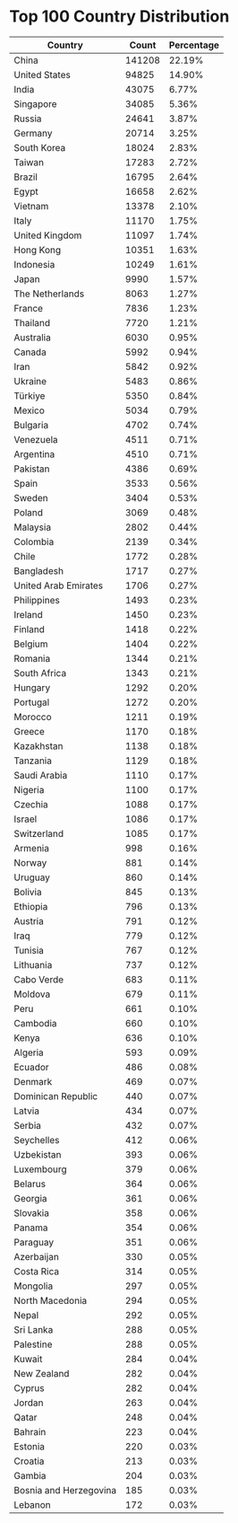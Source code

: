 # Top 100 Country Distribution
| Country | Count | Percentage |
|----|----|----|
| China | 141208 | 22.19% |
| United States | 94825 | 14.90% |
| India | 43075 | 6.77% |
| Singapore | 34085 | 5.36% |
| Russia | 24641 | 3.87% |
| Germany | 20714 | 3.25% |
| South Korea | 18024 | 2.83% |
| Taiwan | 17283 | 2.72% |
| Brazil | 16795 | 2.64% |
| Egypt | 16658 | 2.62% |
| Vietnam | 13378 | 2.10% |
| Italy | 11170 | 1.75% |
| United Kingdom | 11097 | 1.74% |
| Hong Kong | 10351 | 1.63% |
| Indonesia | 10249 | 1.61% |
| Japan | 9990 | 1.57% |
| The Netherlands | 8063 | 1.27% |
| France | 7836 | 1.23% |
| Thailand | 7720 | 1.21% |
| Australia | 6030 | 0.95% |
| Canada | 5992 | 0.94% |
| Iran | 5842 | 0.92% |
| Ukraine | 5483 | 0.86% |
| Türkiye | 5350 | 0.84% |
| Mexico | 5034 | 0.79% |
| Bulgaria | 4702 | 0.74% |
| Venezuela | 4511 | 0.71% |
| Argentina | 4510 | 0.71% |
| Pakistan | 4386 | 0.69% |
| Spain | 3533 | 0.56% |
| Sweden | 3404 | 0.53% |
| Poland | 3069 | 0.48% |
| Malaysia | 2802 | 0.44% |
| Colombia | 2139 | 0.34% |
| Chile | 1772 | 0.28% |
| Bangladesh | 1717 | 0.27% |
| United Arab Emirates | 1706 | 0.27% |
| Philippines | 1493 | 0.23% |
| Ireland | 1450 | 0.23% |
| Finland | 1418 | 0.22% |
| Belgium | 1404 | 0.22% |
| Romania | 1344 | 0.21% |
| South Africa | 1343 | 0.21% |
| Hungary | 1292 | 0.20% |
| Portugal | 1272 | 0.20% |
| Morocco | 1211 | 0.19% |
| Greece | 1170 | 0.18% |
| Kazakhstan | 1138 | 0.18% |
| Tanzania | 1129 | 0.18% |
| Saudi Arabia | 1110 | 0.17% |
| Nigeria | 1100 | 0.17% |
| Czechia | 1088 | 0.17% |
| Israel | 1086 | 0.17% |
| Switzerland | 1085 | 0.17% |
| Armenia | 998 | 0.16% |
| Norway | 881 | 0.14% |
| Uruguay | 860 | 0.14% |
| Bolivia | 845 | 0.13% |
| Ethiopia | 796 | 0.13% |
| Austria | 791 | 0.12% |
| Iraq | 779 | 0.12% |
| Tunisia | 767 | 0.12% |
| Lithuania | 737 | 0.12% |
| Cabo Verde | 683 | 0.11% |
| Moldova | 679 | 0.11% |
| Peru | 661 | 0.10% |
| Cambodia | 660 | 0.10% |
| Kenya | 636 | 0.10% |
| Algeria | 593 | 0.09% |
| Ecuador | 486 | 0.08% |
| Denmark | 469 | 0.07% |
| Dominican Republic | 440 | 0.07% |
| Latvia | 434 | 0.07% |
| Serbia | 432 | 0.07% |
| Seychelles | 412 | 0.06% |
| Uzbekistan | 393 | 0.06% |
| Luxembourg | 379 | 0.06% |
| Belarus | 364 | 0.06% |
| Georgia | 361 | 0.06% |
| Slovakia | 358 | 0.06% |
| Panama | 354 | 0.06% |
| Paraguay | 351 | 0.06% |
| Azerbaijan | 330 | 0.05% |
| Costa Rica | 314 | 0.05% |
| Mongolia | 297 | 0.05% |
| North Macedonia | 294 | 0.05% |
| Nepal | 292 | 0.05% |
| Sri Lanka | 288 | 0.05% |
| Palestine | 288 | 0.05% |
| Kuwait | 284 | 0.04% |
| New Zealand | 282 | 0.04% |
| Cyprus | 282 | 0.04% |
| Jordan | 263 | 0.04% |
| Qatar | 248 | 0.04% |
| Bahrain | 223 | 0.04% |
| Estonia | 220 | 0.03% |
| Croatia | 213 | 0.03% |
| Gambia | 204 | 0.03% |
| Bosnia and Herzegovina | 185 | 0.03% |
| Lebanon | 172 | 0.03% |
